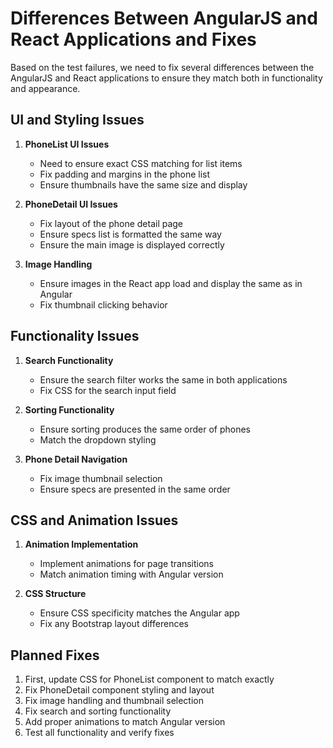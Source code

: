 # Differences Between AngularJS and React Applications and Fixes

Based on the test failures, we need to fix several differences between the AngularJS and React applications to ensure they match both in functionality and appearance.

## UI and Styling Issues

1. **PhoneList UI Issues**
   - Need to ensure exact CSS matching for list items
   - Fix padding and margins in the phone list
   - Ensure thumbnails have the same size and display

2. **PhoneDetail UI Issues**
   - Fix layout of the phone detail page
   - Ensure specs list is formatted the same way
   - Ensure the main image is displayed correctly

3. **Image Handling**
   - Ensure images in the React app load and display the same as in Angular
   - Fix thumbnail clicking behavior

## Functionality Issues

1. **Search Functionality**
   - Ensure the search filter works the same in both applications
   - Fix CSS for the search input field

2. **Sorting Functionality**
   - Ensure sorting produces the same order of phones
   - Match the dropdown styling

3. **Phone Detail Navigation**
   - Fix image thumbnail selection 
   - Ensure specs are presented in the same order

## CSS and Animation Issues

1. **Animation Implementation**
   - Implement animations for page transitions
   - Match animation timing with Angular version

2. **CSS Structure**
   - Ensure CSS specificity matches the Angular app
   - Fix any Bootstrap layout differences

## Planned Fixes

1. First, update CSS for PhoneList component to match exactly
2. Fix PhoneDetail component styling and layout
3. Fix image handling and thumbnail selection 
4. Fix search and sorting functionality
5. Add proper animations to match Angular version
6. Test all functionality and verify fixes